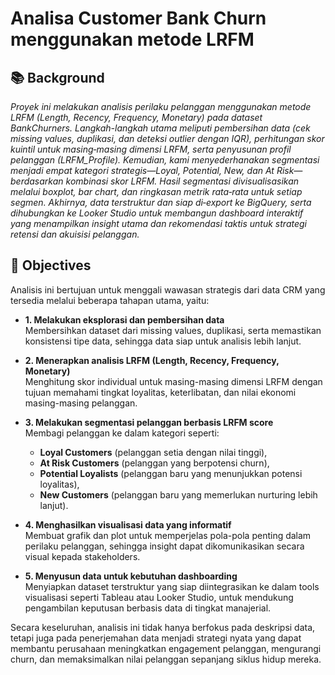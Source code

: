 # **Analisa Customer Bank Churn menggunakan metode LRFM**

## 📚 Background
*Proyek ini melakukan analisis perilaku pelanggan menggunakan metode LRFM (Length, Recency, Frequency, Monetary) pada dataset BankChurners. Langkah-langkah utama meliputi pembersihan data (cek missing values, duplikasi, dan deteksi outlier dengan IQR), perhitungan skor kuintil untuk masing‑masing dimensi LRFM, serta penyusunan profil pelanggan (LRFM_Profile). Kemudian, kami menyederhanakan segmentasi menjadi empat kategori strategis—Loyal, Potential, New, dan At Risk—berdasarkan kombinasi skor LRFM. Hasil segmentasi divisualisasikan melalui boxplot, bar chart, dan ringkasan metrik rata‑rata untuk setiap segmen. Akhirnya, data terstruktur dan siap di‑export ke BigQuery, serta dihubungkan ke Looker Studio untuk membangun dashboard interaktif yang menampilkan insight utama dan rekomendasi taktis untuk strategi retensi dan akuisisi pelanggan.*

## 🎯 Objectives

Analisis ini bertujuan untuk menggali wawasan strategis dari data CRM yang tersedia melalui beberapa tahapan utama, yaitu:

- **1. Melakukan eksplorasi dan pembersihan data**  
  Membersihkan dataset dari missing values, duplikasi, serta memastikan konsistensi tipe data, sehingga data siap untuk analisis lebih lanjut.

- **2. Menerapkan analisis LRFM (Length, Recency, Frequency, Monetary)**  
  Menghitung skor individual untuk masing-masing dimensi LRFM dengan tujuan memahami tingkat loyalitas, keterlibatan, dan nilai ekonomi masing-masing pelanggan.

- **3. Melakukan segmentasi pelanggan berbasis LRFM score**  
  Membagi pelanggan ke dalam kategori seperti:
  - **Loyal Customers** (pelanggan setia dengan nilai tinggi),
  - **At Risk Customers** (pelanggan yang berpotensi churn),
  - **Potential Loyalists** (pelanggan baru yang menunjukkan potensi loyalitas),
  - **New Customers** (pelanggan baru yang memerlukan nurturing lebih lanjut).

- **4. Menghasilkan visualisasi data yang informatif**  
  Membuat grafik dan plot untuk memperjelas pola-pola penting dalam perilaku pelanggan, sehingga insight dapat dikomunikasikan secara visual kepada stakeholders.

- **5. Menyusun data untuk kebutuhan dashboarding**  
  Menyiapkan dataset terstruktur yang siap diintegrasikan ke dalam tools visualisasi seperti Tableau atau Looker Studio, untuk mendukung pengambilan keputusan berbasis data di tingkat manajerial.

Secara keseluruhan, analisis ini tidak hanya berfokus pada deskripsi data, tetapi juga pada penerjemahan data menjadi strategi nyata yang dapat membantu perusahaan meningkatkan engagement pelanggan, mengurangi churn, dan memaksimalkan nilai pelanggan sepanjang siklus hidup mereka.
